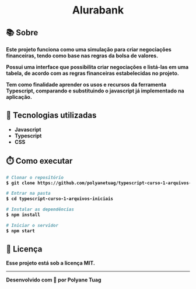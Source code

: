 <div align="center" justify-content="space-between">
  <h1><b>Alurabank<b></h1>
</div>

<!-- <div align="center">
    <img width= '800' src="" /> 
</div> -->

## 📚 Sobre
Este projeto funciona como uma simulação para criar negociações financeiras, tendo como base nas regras da bolsa de valores.

Possui uma interface que possibilita criar negociações e listá-las em uma tabela, de acordo com as regras financeiras estabelecidas no projeto.

Tem como finalidade aprender os usos e recursos da ferramenta Typescript, comparando e substituindo o javascript já implementado na aplicação.

## 🚀 Tecnologias utilizadas
- Javascript
- Typescript
- CSS

## ⏱️ Como executar

```bash
# Clonar o repositório
$ git clone https://github.com/polyanetuag/typescript-curso-1-arquivos-iniciais.git

# Entrar na pasta
$ cd typescript-curso-1-arquivos-iniciais

# Instalar as dependências
$ npm install

# Iniciar o servidor
$ npm start
```

## 📝 Licença

Esse projeto está sob a licença MIT.

---

Desenvolvido com 💜 por Polyane Tuag
